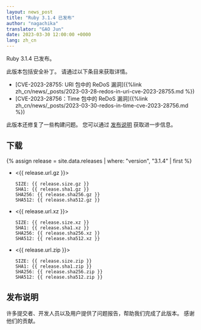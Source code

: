 ```yaml
---
layout: news_post
title: "Ruby 3.1.4 已发布"
author: "nagachika"
translator: "GAO Jun"
date: 2023-03-30 12:00:00 +0000
lang: zh_cn
---
```


Ruby 3.1.4 已发布。

此版本包括安全补丁。
请通过以下条目来获取详情。

* [CVE-2023-28755: URI 包中的 ReDoS 漏洞]({%link zh_cn/news/_posts/2023-03-28-redos-in-uri-cve-2023-28755.md %})
* [CVE-2023-28756：Time 包中的 ReDoS 漏洞]({%link zh_cn/news/_posts/2023-03-30-redos-in-time-cve-2023-28756.md %})

此版本还修复了一些构建问题。
您可以通过 [发布说明](https://github.com/ruby/ruby/releases/tag/v2_7_8) 获取进一步信息。

## 下载

{% assign release = site.data.releases | where: "version", "3.1.4" | first %}

* <{{ release.url.gz }}>

      SIZE: {{ release.size.gz }}
      SHA1: {{ release.sha1.gz }}
      SHA256: {{ release.sha256.gz }}
      SHA512: {{ release.sha512.gz }}

* <{{ release.url.xz }}>

      SIZE: {{ release.size.xz }}
      SHA1: {{ release.sha1.xz }}
      SHA256: {{ release.sha256.xz }}
      SHA512: {{ release.sha512.xz }}

* <{{ release.url.zip }}>

      SIZE: {{ release.size.zip }}
      SHA1: {{ release.sha1.zip }}
      SHA256: {{ release.sha256.zip }}
      SHA512: {{ release.sha512.zip }}

## 发布说明

许多提交者、开发人员以及用户提供了问题报告，帮助我们完成了此版本。
感谢他们的贡献。
